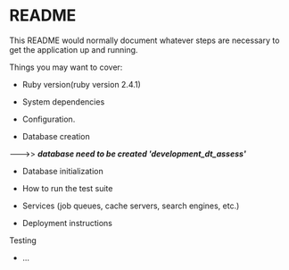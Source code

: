 # README

This README would normally document whatever steps are necessary to get the
application up and running.

Things you may want to cover:

* Ruby version(ruby version 2.4.1)

* System dependencies

* Configuration.        

* Database creation

--->> ***database need to be created 'development_dt_assess'***



* Database initialization

* How to run the test suite

* Services (job queues, cache servers, search engines, etc.)

* Deployment instructions

Testing

* ...
